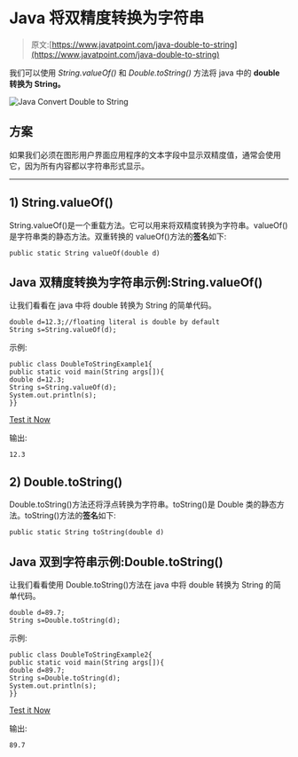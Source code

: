 # Java 将双精度转换为字符串

> 原文:[https://www.javatpoint.com/java-double-to-string](https://www.javatpoint.com/java-double-to-string)

我们可以使用 *String.valueOf()* 和 *Double.toString()* 方法将 java 中的 **double 转换为 String。**

![Java Convert Double to String](../Images/5f7d466af221f69a62627c287a0108fc.png)

## 方案

如果我们必须在图形用户界面应用程序的文本字段中显示双精度值，通常会使用它，因为所有内容都以字符串形式显示。

* * *

## 1) String.valueOf()

String.valueOf()是一个重载方法。它可以用来将双精度转换为字符串。valueOf()是字符串类的静态方法。双重转换的 valueOf()方法的**签名**如下:

```
public static String valueOf(double d)

```

## Java 双精度转换为字符串示例:String.valueOf()

让我们看看在 java 中将 double 转换为 String 的简单代码。

```
double d=12.3;//floating literal is double by default
String s=String.valueOf(d);

```

示例:

```
public class DoubleToStringExample1{
public static void main(String args[]){
double d=12.3;
String s=String.valueOf(d);
System.out.println(s);
}}

```

[Test it Now](https://www.javatpoint.com/opr/test.jsp?filename=DoubleToStringExample1)

输出:

```
12.3

```

## 2) Double.toString()

Double.toString()方法还将浮点转换为字符串。toString()是 Double 类的静态方法。toString()方法的**签名**如下:

```
public static String toString(double d)

```

## Java 双到字符串示例:Double.toString()

让我们看看使用 Double.toString()方法在 java 中将 double 转换为 String 的简单代码。

```
double d=89.7;
String s=Double.toString(d);

```

示例:

```
public class DoubleToStringExample2{
public static void main(String args[]){
double d=89.7;
String s=Double.toString(d);
System.out.println(s);
}}

```

[Test it Now](https://www.javatpoint.com/opr/test.jsp?filename=DoubleToStringExample2)

输出:

```
89.7

```